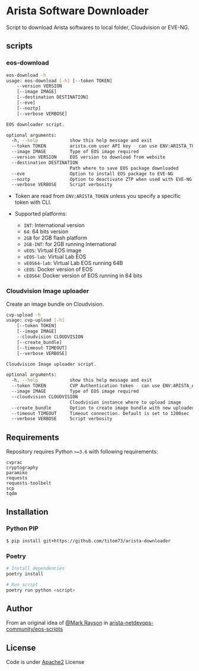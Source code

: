 # Arista Software Downloader

Script to download Arista softwares to local folder, Cloudvision or EVE-NG.

## scripts

### eos-download

```bash
eos-download -h
usage: eos-download [-h] [--token TOKEN]
    --version VERSION
    [--image IMAGE]
    [--destination DESTINATION]
    [--eve]
    [--noztp]
    [--verbose VERBOSE]

EOS downloader script.

optional arguments:
  -h, --help            show this help message and exit
  --token TOKEN         arista.com user API key - can use ENV:ARISTA_TOKEN
  --image IMAGE         Type of EOS image required
  --version VERSION     EOS version to download from website
  --destination DESTINATION
                        Path where to save EOS package downloaded
  --eve                 Option to install EOS package to EVE-NG
  --noztp               Option to deactivate ZTP when used with EVE-NG
  --verbose VERBOSE     Script verbosity
```

- Token are read from `ENV:ARISTA_TOKEN` unless you specify a specific token with CLI.

- Supported platforms:

  - `INT`: International version
  - `64`: 64 bits version
  - `2GB` for 2GB flash platform
  - `2GB-INT`: for 2GB running International
  - `vEOS`: Virtual EOS image
  - `vEOS-lab`: Virtual Lab EOS
  - `vEOS64-lab`: Virtual Lab EOS running 64B
  - `cEOS`: Docker version of EOS
  - `cEOS64`: Docker version of EOS running in 64 bits

### Cloudvision Image uploader

Create an image bundle on Cloudvision.

```bash
cvp-upload -h
usage: cvp-upload [-h]
    [--token TOKEN]
    [--image IMAGE]
    --cloudvision CLOUDVISION
    [--create_bundle]
    [--timeout TIMEOUT]
    [--verbose VERBOSE]

Cloudvision Image uploader script.

optional arguments:
  -h, --help            show this help message and exit
  --token TOKEN         CVP Authentication token - can use ENV:ARISTA_AVD_CV_TOKEN
  --image IMAGE         Type of EOS image required
  --cloudvision CLOUDVISION
                        Cloudvision instance where to upload image
  --create_bundle       Option to create image bundle with new uploaded image
  --timeout TIMEOUT     Timeout connection. Default is set to 1200sec
  --verbose VERBOSE     Script verbosity
```

## Requirements

Repository requires Python `>=3.6` with following requirements:

```requirements
cvprac
cryptography
paramiko
requests
requests-toolbelt
scp
tqdm
```

## Installation

### Python PIP

```bash
$ pip install git+https://github.com/titom73/arista-downloader
```

### Poetry

```bash
# Install dependencies
poetry install

# Run script
poetry run python <script>
```

## Author

From an original idea of [@Mark Rayson](https://github.com/Sparky-python) in [arista-netdevops-community/eos-scripts](https://github.com/arista-netdevops-community/eos-scripts)

## License

Code is under [Apache2](LICENSE) License
